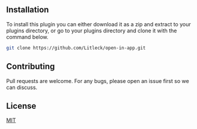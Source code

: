 ## Installation
To install this plugin you can either download it as a zip and extract to your plugins directory, or go to your plugins directory and clone it with the command below.

```bash
git clone https://github.com/Litleck/open-in-app.git
```

## Contributing
Pull requests are welcome. For any bugs, please open an issue first so we can discuss.

## License
[MIT](https://choosealicense.com/licenses/mit/)
